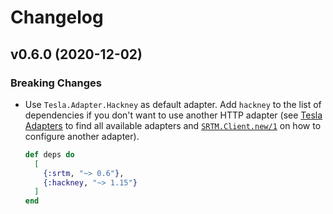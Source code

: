 # Changelog

## v0.6.0 (2020-12-02)

### Breaking Changes

- Use `Tesla.Adapter.Hackney` as default adapter. Add `hackney` to the list of dependencies if you don't want to use another HTTP adapter (see [Tesla Adapters](https://github.com/teamon/tesla#adapters) to find all available adapters and [`SRTM.Client.new/1`](https://hexdocs.pm/discovergy/Discovergy.Client.html#new/1) on how to configure another adapter).

  ```elixir
  def deps do
    [
      {:srtm, "~> 0.6"},
      {:hackney, "~> 1.15"}
    ]
  end
  ```
